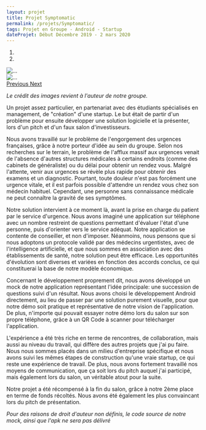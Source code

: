 ```yaml
---
layout: projet
title: Projet Symptomatic
permalink: /projets/Symptomatic/
tags: Projet en Groupe - Android - Startup
dateProjet: Début Décembre 2019 - 2 mars 2020
---
```

<div id="carouselSymptomatic" class="carousel slide mb-3" data-ride="carousel">
<ol class="carousel-indicators">
    <li data-target="#carouselSymptomatic" data-slide-to="0" class="active"></li>
    <li data-target="#carouselSymptomatic" data-slide-to="1"></li>
  </ol>
  <div class="carousel-inner">
    <div class="carousel-item active">
        <img src="{{ site.baseurl}}/assets/images/placeholder-image.png" class="d-block w-100 img-thumbnail" alt="...">
    </div>
    <div class="carousel-item" data-interval="23000">
      <img src="{{ site.baseurl}}/assets/images/placeholder-image2.png" class="d-block w-100 img-thumbnail" alt="...">
    </div>
  </div>
  <a class="carousel-control-prev" href="#carouselSymptomatic" role="button" data-slide="prev">
    <span class="carousel-control-prev-icon" aria-hidden="true"></span>
    <span class="sr-only">Previous</span>
  </a>
  <a class="carousel-control-next" href="#carouselSymptomatic" role="button" data-slide="next">
    <span class="carousel-control-next-icon" aria-hidden="true"></span>
    <span class="sr-only">Next</span>
  </a>
</div>

*Le crédit des images revient à l'auteur de notre groupe.*

Un projet assez particulier, en partenariat avec des étudiants spécialisés en management, de "création" d'une startup. Le but était de partir d'un problème pour ensuite développer une solution logicielle et la présenter, lors d'un pitch et d'un faux salon d'investisseurs.

Nous avons travaillé sur le problème de l'engorgement des urgences françaises, grâce à notre porteur d'idée au sein du groupe. Selon nos recherches sur le terrain, le problème de l'afflux massif aux urgences venait de l'absence d'autres structures médicales à certains endroits (comme des cabinets de généraliste) ou du délai pour obtenir un rendez vous. Malgré l'attente, venir aux urgences se révèle plus rapide pour obtenir des examens et un diagnostic. Pourtant, toute douleur n'est pas forcément une urgence vitale, et il est parfois possible d'attendre un rendez vous chez son médecin habituel. Cependant, une personne sans connaissance médicale ne peut connaître la gravité de ses symptômes.

Notre solution intervient à ce moment là, avant la prise en charge du patient par le service d'urgence. Nous avons imaginé une application sur téléphone avec un nombre restreint de questions permettant d'évaluer l'état d'une personne, puis d'orienter vers le service adéquat. Notre application se contente de conseiller, et non d'imposer. Néanmoins, nous pensons que si nous adoptons un protocole validé par des médecins urgentistes, avec de l'intelligence artificielle, et que nous sommes en association avec des établissements de santé, notre solution peut être efficace. Les opportunités d'évolution sont diverses et variées en fonction des accords conclus, ce qui constituerai la base de notre modèle économique.

Concernant le développement proprement dit, nous avons développé un mock de notre application représentant l'idée principale: une succession de questions suivi d'un résultat. Nous avons choisi le développement Android directement, au lieu de passer par une solution purement visuelle, pour que notre démo soit pratique et représentative de notre vision de l'application. De plus, n'importe qui pouvait essayer notre démo lors du salon sur son propre téléphone, grâce à un QR Code à scanner pour télécharger l'application.

L'expérience a été très riche en terme de rencontres, de collaboration, mais aussi au niveau du travail, qui diffère des autres projets que j'ai pu faire. Nous nous sommes placés dans un milieu d'entreprise spécifique et nous avons suivi les mêmes étapes de construction qu'une vraie startup, ce qui reste une expérience de travail. De plus, nous avons fortement travaillé nos moyens de communication, que ça soit lors du pitch auquel j'ai participé, mais également lors du salon, un véritable atout pour la suite.

Notre projet a été récompensé à la fin du salon, grâce à notre 2ème place en terme de fonds récoltés. Nous avons été également les plus convaincant lors du pitch de présentation.

*Pour des raisons de droit d'auteur non définis, le code source de notre mock, ainsi que l'apk ne sera pas délivré*
